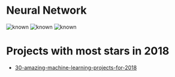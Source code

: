 # Neural Network
   ![known](https://github.com/gustavkkk/artificial-intelligence/blob/master/cnn.png)
   ![known](https://github.com/gustavkkk/artificial-intelligence/blob/master/rnn01.png)
   ![known](https://github.com/gustavkkk/artificial-intelligence/blob/master/rnn02.png)

# Projects with most stars in 2018
   - [30-amazing-machine-learning-projects-for-2018](https://medium.mybridge.co/30-amazing-machine-learning-projects-for-the-past-year-v-2018-b853b8621ac7)
